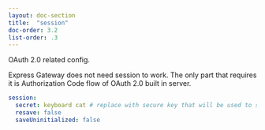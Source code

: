 ```yaml
---
layout: doc-section
title:  "session"
doc-order: 3.2
list-order: .3
---
```


OAuth 2.0 related config.

Express Gateway does not need session to work. The only part that requires it is Authorization Code flow of OAuth 2.0 built in server. 

```yml
session: 
  secret: keyboard cat # replace with secure key that will be used to sign session cookie
  resave: false
  saveUninitialized: false
```
